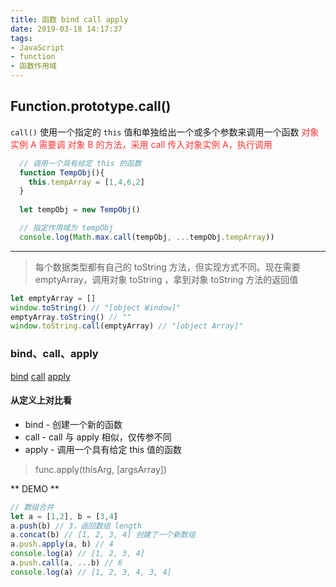 ```yaml
---
title: 函数 bind call apply
date: 2019-03-18 14:17:37
tags:
- JavaScript
- function
- 函数作用域
---
```


## Function.prototype.call()
`call()` 使用一个指定的 `this` 值和单独给出一个或多个参数来调用一个函数
<font color="#f33">对象实例 A 需要调 对象 B 的方法，采用 call 传入对象实例 A，执行调用</font>

```JavaScript
  // 调用一个具有给定 this 的函数
  function TempObj(){
    this.tempArray = [1,4,6,2]
  }
  
  let tempObj = new TempObj()

  // 指定作用域为 tempObj
  console.log(Math.max.call(tempObj, ...tempObj.tempArray))
```
----
> 每个数据类型都有自己的 toString 方法，但实现方式不同。现在需要 emptyArray，调用对象 toString ，拿到对象 toString 方法的返回值
```javascript
let emptyArray = []
window.toString() // "[object Window]"
emptyArray.toString() // ""
window.toString.call(emptyArray) // "[object Array]"
```

### bind、call、apply
[bind](https://developer.mozilla.org/zh-CN/docs/Web/JavaScript/Reference/Global_Objects/Function/bind)
[call](https://developer.mozilla.org/zh-CN/docs/Web/JavaScript/Reference/Global_Objects/Function/call)
[apply](https://developer.mozilla.org/zh-CN/docs/Web/JavaScript/Reference/Global_Objects/Function/apply)
#### 从定义上对比看
* bind - 创建一个新的函数
* call - call 与 apply 相似，仅传参不同
* apply - 调用一个具有给定 this 值的函数
> func.apply(thisArg, [argsArray])

** DEMO **
```JavaScript
// 数组合并
let a = [1,2], b = [3,4]
a.push(b) // 3，返回数组 length
a.concat(b) // [1, 2, 3, 4] 创建了一个新数组
a.push.apply(a, b) // 4
console.log(a) // [1, 2, 3, 4]
a.push.call(a, ...b) // 6
console.log(a) // [1, 2, 3, 4, 3, 4]
```
